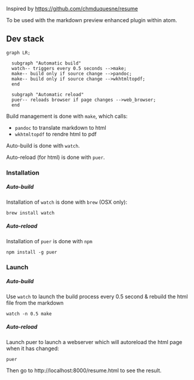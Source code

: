 Inspired by https://github.com/chmduquesne/resume

To be used with the markdown preview enhanced plugin within atom.


## Dev stack

```mermaid
graph LR;

  subgraph "Automatic build"
  watch-- triggers every 0.5 seconds -->make;
  make-- build only if source change -->pandoc;
  make-- build only if source change -->wkhtmltopdf;
  end

  subgraph "Automatic reload"
  puer-- reloads browser if page changes -->web_browser;
  end
```

Build management is done with `make`, which calls:
- `pandoc` to translate markdown to html
- `wkhtmltopdf` to rendre html to pdf

Auto-build is done with `watch`.

Auto-reload (for html) is done with `puer`.

### Installation

##### Auto-build
Installation of `watch` is done with `brew` (OSX only):
```
brew install watch
```

##### Auto-reload
Installation of `puer` is done with `npm`
```
npm install -g puer
```

### Launch

##### Auto-build
Use `watch` to launch the build process every 0.5 second & rebuild the html file from the markdown
```
watch -n 0.5 make
```

##### Auto-reload
Launch puer to launch a webserver which will autoreload the html page when it has changed:
```
puer
```

Then go to http://localhost:8000/resume.html to see the result.
